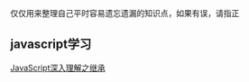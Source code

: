 仅仅用来整理自己平时容易遗忘遗漏的知识点，如果有误，请指正

## javascript学习

[JavaScript深入理解之继承](https://github.com/plane-hjh/blog1/issues)
